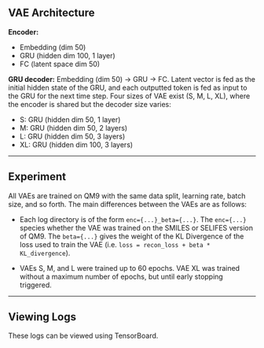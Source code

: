 ## VAE Architecture

**Encoder:**

 - Embedding (dim 50)
 - GRU (hidden dim 100, 1 layer) 
 - FC (latent space dim 50)  

**GRU decoder:** Embedding (dim 50) -> GRU -> FC. Latent vector is fed as the
initial hidden state of the GRU, and each outputted token is fed as input 
to the GRU for the next time step. Four sizes of VAE exist (S, M, L, XL), where
the encoder is shared but the decoder size varies: 

 - S: GRU (hidden dim 50, 1 layer)
 - M: GRU (hidden dim 50, 2 layers)
 - L: GRU (hidden dim 50, 3 layers)
 - XL: GRU (hidden dim 100, 3 layers)    

---

## Experiment

All VAEs are trained on QM9 with the same data split, learning rate, 
batch size, and so forth. The main differences between the VAEs are as follows: 

 * Each log directory is of the form `enc={...}_beta={...}`. The `enc={...}`
   species whether the VAE was trained on the SMILES or SELIFES version of QM9.
   The `beta={...}` gives the weight of the KL Divergence of the loss used
   to train the VAE (i.e. `loss = recon_loss + beta * KL_divergence`).
 
 * VAEs S, M, and L were trained up to 60 epochs. VAE XL was trained
   without a maximum number of epochs, but until early stopping triggered.  

---

## Viewing Logs

These logs can be viewed using TensorBoard. 
